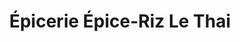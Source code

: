 ---
title: "Épicerie Épice-Riz Le Thai"
url: /drummondville/epicerie-epice-riz-le-thai/
shop: Lebensmittel
---